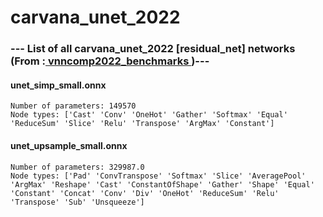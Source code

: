 # carvana_unet_2022

### --- List of all carvana_unet_2022 [residual_net] networks (From :<a href = 'https://github.com/ChristopherBrix/vnncomp2022_benchmarks'> vnncomp2022_benchmarks </a>)---

#### unet_simp_small.onnx 
	Number of parameters: 149570 
	Node types: ['Cast' 'Conv' 'OneHot' 'Gather' 'Softmax' 'Equal' 'ReduceSum' 'Slice' 'Relu' 'Transpose' 'ArgMax' 'Constant']

#### unet_upsample_small.onnx 
	Number of parameters: 329987.0 
	Node types: ['Pad' 'ConvTranspose' 'Softmax' 'Slice' 'AveragePool' 'ArgMax' 'Reshape' 'Cast' 'ConstantOfShape' 'Gather' 'Shape' 'Equal' 'Constant' 'Concat' 'Conv' 'Div' 'OneHot' 'ReduceSum' 'Relu' 'Transpose' 'Sub' 'Unsqueeze']

